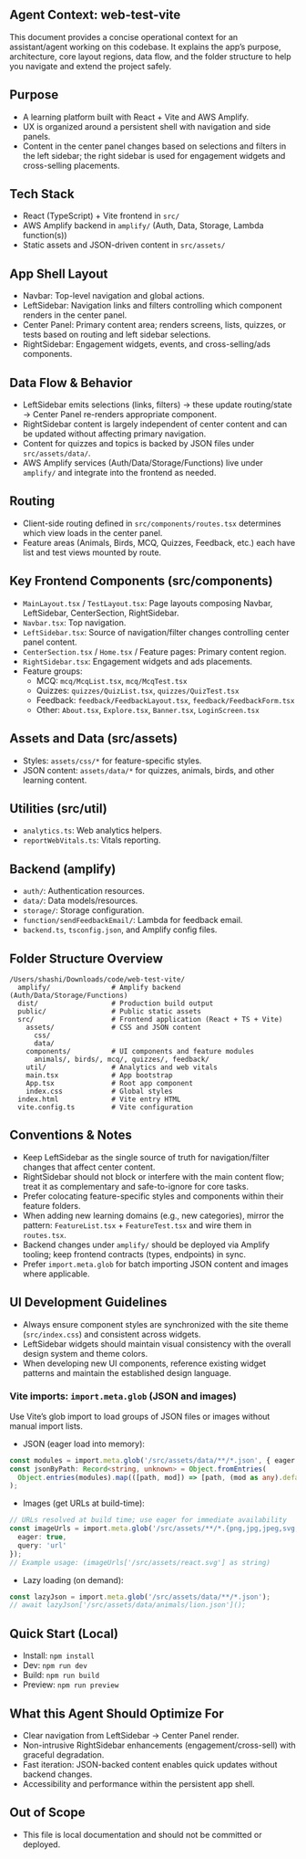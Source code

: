 ## Agent Context: web-test-vite

This document provides a concise operational context for an assistant/agent working on this codebase. It explains the app’s purpose, architecture, core layout regions, data flow, and the folder structure to help you navigate and extend the project safely.

## Purpose
- A learning platform built with React + Vite and AWS Amplify.
- UX is organized around a persistent shell with navigation and side panels.
- Content in the center panel changes based on selections and filters in the left sidebar; the right sidebar is used for engagement widgets and cross-selling placements.

## Tech Stack
- React (TypeScript) + Vite frontend in `src/`
- AWS Amplify backend in `amplify/` (Auth, Data, Storage, Lambda function(s))
- Static assets and JSON-driven content in `src/assets/`

## App Shell Layout
- Navbar: Top-level navigation and global actions.
- LeftSidebar: Navigation links and filters controlling which component renders in the center panel.
- Center Panel: Primary content area; renders screens, lists, quizzes, or tests based on routing and left sidebar selections.
- RightSidebar: Engagement widgets, events, and cross-selling/ads components.

## Data Flow & Behavior
- LeftSidebar emits selections (links, filters) → these update routing/state → Center Panel re-renders appropriate component.
- RightSidebar content is largely independent of center content and can be updated without affecting primary navigation.
- Content for quizzes and topics is backed by JSON files under `src/assets/data/`.
- AWS Amplify services (Auth/Data/Storage/Functions) live under `amplify/` and integrate into the frontend as needed.

## Routing
- Client-side routing defined in `src/components/routes.tsx` determines which view loads in the center panel.
- Feature areas (Animals, Birds, MCQ, Quizzes, Feedback, etc.) each have list and test views mounted by route.

## Key Frontend Components (src/components)
- `MainLayout.tsx` / `TestLayout.tsx`: Page layouts composing Navbar, LeftSidebar, CenterSection, RightSidebar.
- `Navbar.tsx`: Top navigation.
- `LeftSidebar.tsx`: Source of navigation/filter changes controlling center panel content.
- `CenterSection.tsx` / `Home.tsx` / Feature pages: Primary content region.
- `RightSidebar.tsx`: Engagement widgets and ads placements.
- Feature groups:
  - MCQ: `mcq/McqList.tsx`, `mcq/McqTest.tsx`
  - Quizzes: `quizzes/QuizList.tsx`, `quizzes/QuizTest.tsx`
  - Feedback: `feedback/FeedbackLayout.tsx`, `feedback/FeedbackForm.tsx`
  - Other: `About.tsx`, `Explore.tsx`, `Banner.tsx`, `LoginScreen.tsx`

## Assets and Data (src/assets)
- Styles: `assets/css/*` for feature-specific styles.
- JSON content: `assets/data/*` for quizzes, animals, birds, and other learning content.

## Utilities (src/util)
- `analytics.ts`: Web analytics helpers.
- `reportWebVitals.ts`: Vitals reporting.

## Backend (amplify)
- `auth/`: Authentication resources.
- `data/`: Data models/resources.
- `storage/`: Storage configuration.
- `function/sendFeedbackEmail/`: Lambda for feedback email.
- `backend.ts`, `tsconfig.json`, and Amplify config files.

## Folder Structure Overview
```
/Users/shashi/Downloads/code/web-test-vite/
  amplify/               # Amplify backend (Auth/Data/Storage/Functions)
  dist/                  # Production build output
  public/                # Public static assets
  src/                   # Frontend application (React + TS + Vite)
    assets/              # CSS and JSON content
      css/
      data/
    components/          # UI components and feature modules
      animals/, birds/, mcq/, quizzes/, feedback/
    util/                # Analytics and web vitals
    main.tsx             # App bootstrap
    App.tsx              # Root app component
    index.css            # Global styles
  index.html             # Vite entry HTML
  vite.config.ts         # Vite configuration
```

## Conventions & Notes
- Keep LeftSidebar as the single source of truth for navigation/filter changes that affect center content.
- RightSidebar should not block or interfere with the main content flow; treat it as complementary and safe-to-ignore for core tasks.
- Prefer colocating feature-specific styles and components within their feature folders.
- When adding new learning domains (e.g., new categories), mirror the pattern: `FeatureList.tsx` + `FeatureTest.tsx` and wire them in `routes.tsx`.
- Backend changes under `amplify/` should be deployed via Amplify tooling; keep frontend contracts (types, endpoints) in sync.
- Prefer `import.meta.glob` for batch importing JSON content and images where applicable.

## UI Development Guidelines
- Always ensure component styles are synchronized with the site theme (`src/index.css`) and consistent across widgets.
- LeftSidebar widgets should maintain visual consistency with the overall design system and theme colors.
- When developing new UI components, reference existing widget patterns and maintain the established design language.

### Vite imports: `import.meta.glob` (JSON and images)
Use Vite’s glob import to load groups of JSON files or images without manual import lists.

- JSON (eager load into memory):
```ts
const modules = import.meta.glob('/src/assets/data/**/*.json', { eager: true });
const jsonByPath: Record<string, unknown> = Object.fromEntries(
  Object.entries(modules).map(([path, mod]) => [path, (mod as any).default])
);
```

- Images (get URLs at build-time):
```ts
// URLs resolved at build time; use eager for immediate availability
const imageUrls = import.meta.glob('/src/assets/**/*.{png,jpg,jpeg,svg,gif}', {
  eager: true,
  query: 'url'
});
// Example usage: (imageUrls['/src/assets/react.svg'] as string)
```

- Lazy loading (on demand):
```ts
const lazyJson = import.meta.glob('/src/assets/data/**/*.json');
// await lazyJson['/src/assets/data/animals/lion.json']();
```

## Quick Start (Local)
- Install: `npm install`
- Dev: `npm run dev`
- Build: `npm run build`
- Preview: `npm run preview`

## What this Agent Should Optimize For
- Clear navigation from LeftSidebar → Center Panel render.
- Non-intrusive RightSidebar enhancements (engagement/cross-sell) with graceful degradation.
- Fast iteration: JSON-backed content enables quick updates without backend changes.
- Accessibility and performance within the persistent app shell.

## Out of Scope
- This file is local documentation and should not be committed or deployed.
